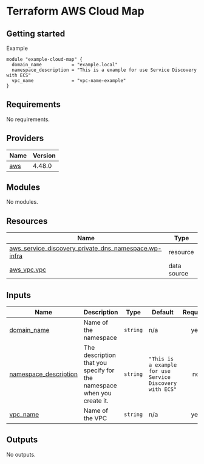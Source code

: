 # Terraform AWS Cloud Map

## Getting started

Example

````
module "example-cloud-map" {
  domain_name           = "example.local"
  namespace_description = "This is a example for use Service Discovery with ECS"
  vpc_name              = "vpc-name-example"
}
````

<!-- BEGINNING OF PRE-COMMIT-TERRAFORM DOCS HOOK -->
## Requirements

No requirements.

## Providers

| Name | Version |
|------|---------|
| <a name="provider_aws"></a> [aws](#provider\_aws) | 4.48.0 |

## Modules

No modules.

## Resources

| Name | Type |
|------|------|
| [aws_service_discovery_private_dns_namespace.wp-infra](https://registry.terraform.io/providers/hashicorp/aws/latest/docs/resources/service_discovery_private_dns_namespace) | resource |
| [aws_vpc.vpc](https://registry.terraform.io/providers/hashicorp/aws/latest/docs/data-sources/vpc) | data source |

## Inputs

| Name | Description | Type | Default | Required |
|------|-------------|------|---------|:--------:|
| <a name="input_domain_name"></a> [domain\_name](#input\_domain\_name) | Name of the namespace | `string` | n/a | yes |
| <a name="input_namespace_description"></a> [namespace\_description](#input\_namespace\_description) | The description that you specify for the namespace when you create it. | `string` | `"This is a example for use Service Discovery with ECS"` | no |
| <a name="input_vpc_name"></a> [vpc\_name](#input\_vpc\_name) | Name of the VPC | `string` | n/a | yes |

## Outputs

No outputs.
<!-- END OF PRE-COMMIT-TERRAFORM DOCS HOOK -->
